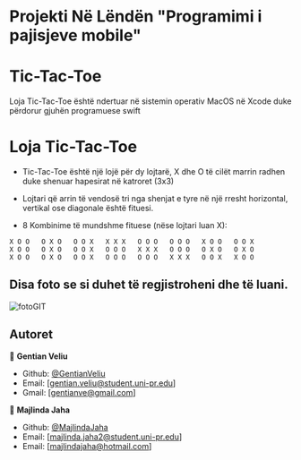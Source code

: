 # Projekti Në Lëndën "Programimi i pajisjeve mobile"
# Tic-Tac-Toe
Loja Tic-Tac-Toe është ndertuar në sistemin operativ MacOS në Xcode duke përdorur gjuhën programuese swift

# Loja Tic-Tac-Toe
- Tic-Tac-Toe është një lojë për dy lojtarë, X dhe O të cilët marrin radhen duke shenuar hapesirat në katroret (3x3)
- Lojtari që arrin të vendosë tri nga shenjat e tyre në një rresht horizontal, vertikal ose diagonale është fituesi.

- 8 Kombinime të mundshme fituese (nëse lojtari luan X):

```  
X O O   O X O   O O X   X X X   O O O   O O O   X O O   O O X
X O O   O X O   O O X   O O O   X X X   O O O   O X O   O X O
X O O   O X O   O O X   O O O   O O O   X X X   O O X   X O O
```

## Disa foto se si duhet të regjistroheni dhe të luani.
![fotoGIT](https://user-images.githubusercontent.com/44606115/88232868-e9dcf280-cc76-11ea-89af-d1577a93f58c.PNG)



## Autoret

👤 **Gentian Veliu**
- Github: [@GentianVeliu](https://github.com/GentianVeliu)
- Email: [gentian.veliu@student.uni-pr.edu]
- Gmail: [gentianve@gmail.com]

👤 **Majlinda Jaha**

- Github: [@MajlindaJaha](https://github.com/MajlindaJaha)
- Email: [majlinda.jaha2@student.uni-pr.edu]
- Email: [majlindajaha@hotmail.com]
